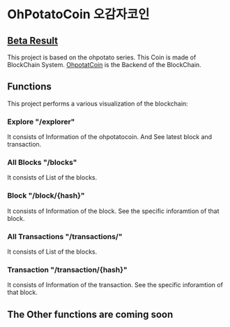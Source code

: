 # OhPotatoCoin 오감자코인

## [Beta Result](https://ohpotatocoin.netlify.app)

This project is based on the ohpotato series. This Coin is made of BlockChain System. [OhpotatCoin](https://github.com/yoonhero/ohpotatocoin) is the Backend of the BlockChain.

## Functions

This project performs a various visualization of the blockchain:

### Explore "/explorer"

It consists of Information of the ohpotatocoin. And See latest block and transaction.

### All Blocks "/blocks"

It consists of List of the blocks.

### Block "/block/{hash}"

It consists of Information of the block. See the specific inforamtion of that block.

### All Transactions "/transactions/"

It consists of List of the blocks.

### Transaction "/transaction/{hash}"

It consists of Information of the transaction. See the specific inforamtion of that block.

## The Other functions are coming soon
